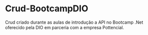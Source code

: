 # Crud-BootcampDIO
Crud criado durante as aulas de introdução a API no Bootcamp .Net oferecido pela DIO em parceria com a empresa Pottencial.
